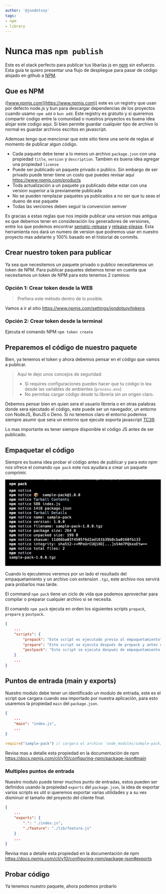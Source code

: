 ```yaml
---
author: '@jondotsoy'
tags:
- npm
- library
---
```



# Nunca mas `npm publish`

Este es el stack perfecto para publicar tus libarías js en [npm](https://www.npmjs.com) sin esfuerzo. Esta guía te quiero presentar una flujo de despliegue para pasar de código alojado en github a [NPM](https://www.npmjs.com).

## Que es NPM

([www.npmjs.com](https://www.npmjs.com)) este es un registry que usan por defecto node.js y bun para descargar dependencias de los proyectos cuando usamo `npm add` o `bun add`. Este registry es gratuito y si queremos compartir codigo entre la comunidad o nuestros proyectos es buena idea alojar este codigo aqui. Si bien permite guardar cualquier tipo de archivo lo normal es guardar archivos escritos en javascript.

Ademoas tengo que mencionar que este sitio tiene una serie de reglas al momento de publicar algun código.

- Cada paquete debe tener a lo menos un archivo `package.json` con una propiedad `title`, `version` y `description`. Tambien es buena idea agregar una propiedad `license`
- Puede ser publicado un paquete privado o publico. Sin embargo de ser privado puede tener  tiene un costo que puedes revisar aquí https://www.npmjs.com/products
- Toda actualización a un paquete ya publicado debe estar con una version superior a la previamente publicada
- No se pueden remplazar paquetes ya publicados a no ser que tu seas el dueno de ese paquete
- Todas las verciones deben seguir la convencion semver

Es gracias a estas reglas que nos impide publicar una version mas antigua es que debemos tener en consideración los generadores de versiones, entre los que podemos encontrar [sematic-release](https://github.com/semantic-release/semantic-release) y [release-please](https://github.com/googleapis/release-please). Esta herramienta nos dará un numero de version que podremos usar en nuestro proyecto mas adelante y 100% basado en el historial de commits.

## Crear nuestro token para publicar

Ya sea que necesitemos un paquete privado o publico necesitaremos un token de NPM. Para publicar paquetes debemos tener en cuenta que necesitamos un token de NPM para esto tenemos 2 caminos:

### Opción 1: Crear token desde la WEB

> Prefiera este método dentro de lo posible.

Vamos a ir al sitio https://www.npmjs.com/settings/jondotsoy/tokens 

### Opción 2: Crear token desde la terminal

Ejecuta el comando NPM `npm token create`

## Preparemos el código de nuestro paquete

Bien, ya tenemos el token y ahora debemos pensar en el código que vamos a publicar.

> Aquí te dejo unos concejos de seguridad:
> 
> - Si requires configuraciones puedes hacer que tu código lo lea desde las variables de ambientes (`process.env`)
> - No permitas cargar código desde tu librería sin un origen claro.

Debemos pensar bien en quien sera el usuario librería o en otras palabras donde sera ejecutado el código, este puede ser un navegador, un entorno con NodeJS, BunJS o Deno. Si no tenemos claro el entorno podemos siempre asumir que sera un entorno que ejecute soporta javascript [TC39](https://tc39.es/).

Lo mas importante es tener siempre disponible el código JS antes de ser publicado.

## Empaquetar el código

Siempre es buena idea probar el código antes de publicar y para esto *npm* nos ofrece el comando `npm pack` este nos ayudara a crear un paquete comprimir.

![Ejemplo empaquetar código](make-npm-libraries/assets/sample-npm-pack-on-console.png)

Cuando lo ejecutemos veremos por un lado el resultado del empaquetamiento y un archivo con extension `.tgz`, este archivo nos servirá para probarlos mas tarde.

El command `npm pack` tiene un ciclo de vida que podemos aprovechar para compilar o preparar cualquier archivo si se necesita. 

El comando `npm pack` ejecuta en orden los siguientes scripts `prepack`, `prepare` y `postpack`.

```json
{
    ...
    "scripts": {
        "prepack": "Este script es ejecutado previo al empaquetamiento",
        "prepare": "Este script se ejecuta después de prepack y antes de empaqueta",
        "postpack": "Este script se ejecuta después de empaquetamiento (puede ser util para limpiar archivos)"
    }
    ...
}
```

## Puntos de entrada (main y exports)

Nuestro modulo debe tener un identificado un modulo de entrada, este es el script que cargara cuando sea importado por nuestra aplicación, para esto usaremos la propiedad `main` del `package.json`.

```json
{
    ...
    "main": "index.js",
    ...
}
```

```js
require("sample-pack") // cargara el archivo `node_modules/sample-pack/index.js`
```

Revisa mas a detalle esta propiedad en la documentación de npm https://docs.npmjs.com/cli/v10/configuring-npm/package-json#main

### Multiples puntos de entrada

Nuestro modulo puede tener muchos punto de entradas, estos pueden ser definidos usando la propiedad `exports` del `package.json`, la idea de exportar varios scripts es util si queremos exportar varias utilidades y a su ves disminuir el tamaño del proyecto del cliente final.

```json
{
    ...
    "exports": {
        ".": "./index.js",
        "./feature": "./lib/feature.js"
    }
    ...
}
```

Revisa mas a detalle esta propiedad en la documentación de npm https://docs.npmjs.com/cli/v10/configuring-npm/package-json#exports

## Probar código

Ya tenemos nuestro paquete, ahora podemos probarlo
